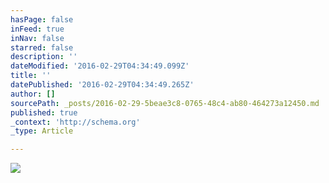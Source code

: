 ```yaml
---
hasPage: false
inFeed: true
inNav: false
starred: false
description: ''
dateModified: '2016-02-29T04:34:49.099Z'
title: ''
datePublished: '2016-02-29T04:34:49.265Z'
author: []
sourcePath: _posts/2016-02-29-5beae3c8-0765-48c4-ab80-464273a12450.md
published: true
_context: 'http://schema.org'
_type: Article

---
```

![](https://the-grid-user-content.s3-us-west-2.amazonaws.com/7aadd7d8-4eaa-4860-949a-cd614da60f66.jpg)